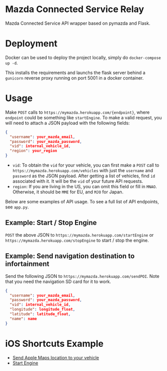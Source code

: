 # Mazda Connected Service Relay

Mazda Connected Service API wrapper based on pymazda and Flask.

# Deployment 

Docker can be used to deploy the project locally, simply do `docker-compose up -d`. 

This installs the requirements and launchs the flask server behind a `gunicorn` reverse proxy running on port 5001 in a docker container.

# Usage

Make `POST` calls to `https://mymazda.herokuapp.com/{endpoint}`, where `endpoint` could be something like `startEngine`. To make a valid request, you will need to attach a JSON payload with the following fields:

```json
{
  "username": your_mazda_email,
  "password": your_mazda_password,
  "vid": internal_vehicle_id,
  "region": your_region
}
```

 - `vid`: To obtain the `vid` for your vehicle, you can first make a `POST` call to `https://mymazda.herokuapp.com/vehicles` with just the `username` and `password` as the JSON payload. After getting a list of vehicles, find `id` associated with it. It will be the `vid` of your future API requests.
 - `region`: If you are living in the US, you can omit this field or fill in `MNAO`. Otherwise, it should be `MME` for EU, and `MJO` for Japan.

Below are some examples of API usage. To see a full list of API endpoints, see `app.py`. 

## Example: Start / Stop Engine

`POST` the above JSON to `https://mymazda.herokuapp.com/startEngine` or `https://mymazda.herokuapp.com/stopEngine` to start / stop the engine.

## Example: Send navigation destination to infortainment

Send the following JSON to `https://mymazda.herokuapp.com/sendPOI`. Note that you need the navigation SD card for it to work.

```json
{
  "username": your_mazda_email,
  "password": your_mazda_password,
  "vid": internal_vehicle_id,
  "longitude": longitude_float,
  "latitude": latitude_float,
  "name": name
}
```

# iOS Shortcuts Example

 - [Send Apple Maps location to your vehicle](https://www.icloud.com/shortcuts/3e6b090e5b3c43968710d5daf6be3fa0)
 - [Start Engine](https://www.icloud.com/shortcuts/3950a9c831cb4f4eb4122863cfe8fa9b)
